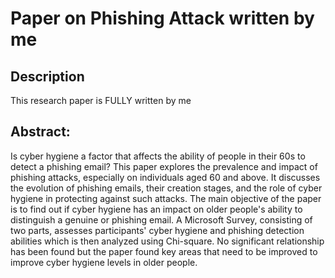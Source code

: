 <h1>Paper on Phishing Attack written by me</h1>


<h2>Description</h2>
This research paper is FULLY written by me 
<br />


<h2>Abstract:</h2>

<p>
  Is cyber hygiene a factor that affects the ability of people in their 60s to detect a phishing email? 
This paper explores the prevalence and impact of phishing attacks, especially on individuals aged 60 and above. It discusses 
the evolution of phishing emails, their creation stages, and the role of cyber hygiene in protecting against such attacks. The 
main objective of the paper is to find out if cyber hygiene has an impact on older people's ability to distinguish a genuine or 
phishing email. A Microsoft Survey, consisting of two parts, assesses participants' cyber hygiene and phishing detection 
abilities which is then analyzed using Chi-square. No significant relationship has been found but the paper found key areas 
that need to be improved to improve cyber hygiene levels in older people. 
</p>

